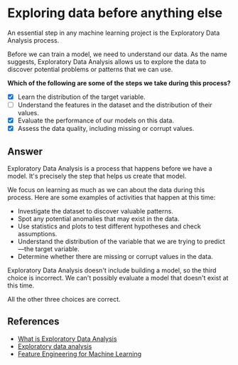 # Exploring data before anything else

An essential step in any machine learning project is the Exploratory Data Analysis process.

Before we can train a model, we need to understand our data. As the name suggests, Exploratory Data Analysis allows us to explore the data to discover potential problems or patterns that we can use.

**Which of the following are some of the steps we take during this process?**

- [x] Learn the distribution of the target variable.
- [ ] Understand the features in the dataset and the distribution of their values.
- [x] Evaluate the performance of our models on this data.
- [x] Assess the data quality, including missing or corrupt values.

## Answer

Exploratory Data Analysis is a process that happens before we have a model. It's precisely the step that helps us create that model.

We focus on learning as much as we can about the data during this process. Here are some examples of activities that happen at this time:

- Investigate the dataset to discover valuable patterns.
- Spot any potential anomalies that may exist in the data.
- Use statistics and plots to test different hypotheses and check assumptions.
- Understand the distribution of the variable that we are trying to predict —the target variable.
- Determine whether there are missing or corrupt values in the data.

Exploratory Data Analysis doesn't include building a model, so the third choice is incorrect. We can't possibly evaluate a model that doesn't exist at this time.

All the other three choices are correct.

## References

- [What is Exploratory Data Analysis](https://www.ibm.com/cloud/learn/exploratory-data-analysis)
- [Exploratory data analysis](https://en.wikipedia.org/wiki/Exploratory_data_analysis)
- [Feature Engineering for Machine Learning](https://amzn.to/3JWZxZl)
